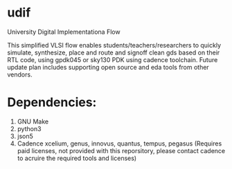 # udif
University Digital Implementationa Flow

This simplified VLSI flow enables students/teachers/researchers to quickly simulate, synthesize, place and route and signoff clean gds based on their RTL code, using gpdk045 or sky130 PDK using cadence toolchain.
Future update plan includes supporting open source and eda tools from other vendors.


# Dependencies:
1. GNU Make
2. python3
3. json5
4. Cadence xcelium, genus, innovus, quantus, tempus, pegasus
   (Requires paid licenses, not provided with this reporsitory, please contact cadence to acruire the required tools and licenses)
